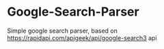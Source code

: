 # Google-Search-Parser
Simple google search parser, based on https://rapidapi.com/apigeek/api/google-search3 api
